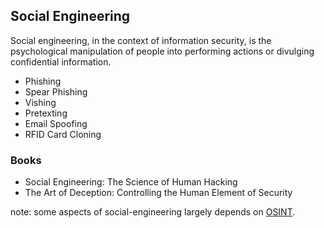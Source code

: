 ## Social Engineering
Social engineering, in the context of information security, is the psychological manipulation of people into performing actions or divulging confidential information.


- Phishing
- Spear Phishing
- Vishing
- Pretexting
- Email Spoofing
- RFID Card Cloning

### Books
- Social Engineering: The Science of Human Hacking
- The Art of Deception: Controlling the Human Element of Security

note: some aspects of social-engineering largely depends on [OSINT](https://en.wikipedia.org/wiki/Open-source_intelligence).